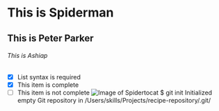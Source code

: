 # This is Spiderman
## This is Peter Parker
###### This is Ashiap
- [x] List syntax is required
- [x] This item is complete
- [ ] This item is not complete
![Image of Spidertocat](https://octodex.github.com/images/spidertocat.png)
$ git init
Initialized empty Git repository in /Users/skills/Projects/recipe-repository/.git/
